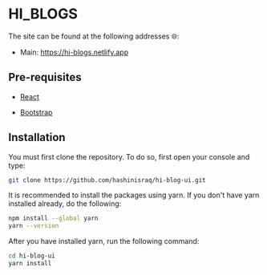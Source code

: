 # HI_BLOGS

The site can be found at the following addresses 🌐:

- Main: <https://hi-blogs.netlify.app>

## Pre-requisites

- [React](https://reactjs.org/)

- [Bootstrap](https://react-bootstrap.github.io/)

## Installation

You must first clone the repository. To do so, first open your console and type:

```bash
git clone https://github.com/hashinisraq/hi-blog-ui.git
```

It is recommended to install the packages using yarn.
If you don't have yarn installed already, do the following:

```bash
npm install --global yarn
yarn --version
```

After you have installed yarn, run the following command:

```bash
cd hi-blog-ui
yarn install
```
